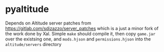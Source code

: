 # pyaltitude

Depends on Altitude server patches from https://gitlab.com/sdizazzo/server_patches which is a just a minor fork of the work done by Xal.  Simple `make` should compile it, then copy `game.jar` over the existsing one, and `mods.hjson`  and `permissions.hjson` into the `altitude/servers` directory 
